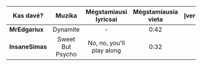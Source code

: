 | Kas davė?       |   Muzika   | Mėgstamiausi lyricsai | Mėgstamiausia vieta | Įvertinimas |
| --------------- |:----------:|:---------------------:|:-------------------:|:-----------:|
| **MrEdgariux**  | Dynamite | -                     | 0:42                | 6            |
| **InsaneSimas** | Sweet But Psycho   | No, no, you'll play along                      | 0:32                    | 10            |

